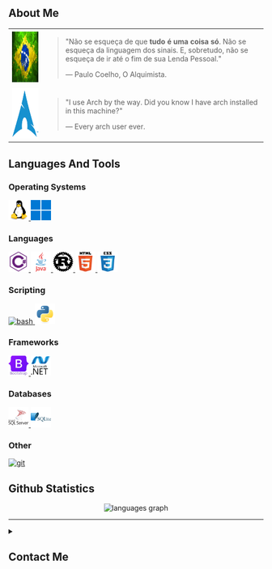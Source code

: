## About Me

<table width="100%" height="100%">
  <tr>
    <td>
      <img src="/Assets/bandeira_brasileira_pintada.gif" width="160" height="100" alt="" />
    </td>
    <td>
      <blockquote>
        <p>
          "Não se esqueça de que <strong>tudo é uma coisa só</strong>. Não se esqueça da linguagem dos sinais. E, sobretudo, não se esqueça de ir até o fim de sua Lenda Pessoal." 
        </p>
        <footer>— Paulo Coelho, O Alquimista.</footer>
      </blockquote>
    </td>
  </tr>
  <tr>
    <td>
      <a href="https://archlinux.org/" target="_blank" rel="noreferrer"> 
        <img src="https://github.com/devicons/devicon/blob/master/icons/archlinux/archlinux-original.svg" alt="archlinux" width="160" height="100"/> 
      </a> 
    </td>
    <td>
      <blockquote>
        <p>
          "I use Arch by the way. Did you know I have arch installed in this machine?" 
        </p>
        <footer>— Every arch user ever.</footer>
      </blockquote>
    </td>
  </tr>
</table>


## Languages And Tools

### Operating Systems
<p align="left">
  <a href="https://www.linux.org/" target="_blank" rel="noreferrer"> 
    <img src="https://raw.githubusercontent.com/devicons/devicon/master/icons/linux/linux-original.svg" alt="linux" width="40" height="40"/> 
  </a> 
   <a href="https://www.microsoft.com/pt-br/windows/?r=1" target="_blank" rel="noreferrer"> 
    <img src="https://github.com/devicons/devicon/blob/master/icons/windows11/windows11-original.svg" alt="windows" width="40" height="40"/> 
  </a> 
</p>

### Languages
<p align="left">
  <a href="https://learn.microsoft.com/pt-br/dotnet/csharp/" target="_blank" rel="noreferrer"> 
    <img src="https://github.com/devicons/devicon/blob/master/icons/csharp/csharp-line.svg" alt="csharp" width="40" height="40"/> 
  </a> 
  <a href="https://www.java.com/pt-BR/" target="_blank" rel="noreferrer"> 
    <img src="https://github.com/devicons/devicon/blob/master/icons/java/java-original-wordmark.svg" alt="java" width="40" height="40"/> 
  <a href="https://doc.rust-lang.org/book/" target="_blank" rel="noreferrer"> 
    <img src="https://github.com/devicons/devicon/blob/master/icons/rust/rust-original.svg" alt="rust" width="40" height="40"/> 
  </a>
  </a> 
  <a href="https://developer.mozilla.org/en-US/docs/Web/HTML" target="_blank" rel="noreferrer"> 
    <img src="https://raw.githubusercontent.com/devicons/devicon/master/icons/html5/html5-original-wordmark.svg" alt="html5" width="40" height="40"/> 
  </a> 
  <a href="https://developer.mozilla.org/en-US/docs/Web/CSS" target="_blank" rel="noreferrer"> 
    <img src="https://github.com/devicons/devicon/blob/master/icons/css3/css3-original-wordmark.svg" alt="css3" width="40" height="40"/> 
  </a> 
</p>

### Scripting
<p align="left">
    <a href="https://www.gnu.org/software/bash/" target="_blank" rel="noreferrer"> 
      <img src="https://www.vectorlogo.zone/logos/gnu_bash/gnu_bash-icon.svg" alt="bash" width="40" height="40"/> 
    </a> 
  <a href="https://www.python.org" target="_blank" rel="noreferrer"> 
    <img src="https://raw.githubusercontent.com/devicons/devicon/master/icons/python/python-original.svg" alt="python" width="40" height="40"/> 
  </a> 
</p>

### Frameworks
<p align="left">
    <a href="https://getbootstrap.com" target="_blank" rel="noreferrer"> 
      <img src="https://github.com/devicons/devicon/blob/master/icons/bootstrap/bootstrap-original-wordmark.svg" alt="bootstrap" width="40" height="40"/> 
    </a> 
  <a href="https://dotnet.microsoft.com/" target="_blank" rel="noreferrer">
    <img src="https://raw.githubusercontent.com/devicons/devicon/master/icons/dot-net/dot-net-original-wordmark.svg" alt="dotnet" width="40" height="40"/> 
  </a> 
</p>

### Databases
<p align="left">
     <a href="https://learn.microsoft.com/en-us/sql/sql-server/?view=sql-server-ver16" target="_blank" rel="noreferrer"> 
      <img src="https://github.com/devicons/devicon/blob/master/icons/microsoftsqlserver/microsoftsqlserver-original-wordmark.svg" alt="sqlserver" width="40" height="40"/> 
    </a> 
  <a href="https://www.sqlite.org/" target="_blank" rel="noreferrer">
    <img src="https://github.com/devicons/devicon/blob/master/icons/sqlite/sqlite-original-wordmark.svg" alt="sqlite" width="40" height="40"/> 
  </a> 
</p>

### Other
<p align="left">
  <a href="https://git-scm.com/" target="_blank" rel="noreferrer">
    <img src="https://www.vectorlogo.zone/logos/git-scm/git-scm-icon.svg" alt="git" width="40" height="40"/> 
  </a> 
</p>

## Github Statistics

<div align="center">
  <img src="https://github-readme-stats.vercel.app/api/top-langs?username=TmSalviano&locale=en&hide_title=false&layout=compact&card_width=320&langs_count=5&theme=dracula&hide_border=false" height="150" alt="languages graph"  />
</div>

<hr />
<details>
  <summary>
    <h2><strong>Contact Me</strong></h2>
  </summary>
  <p><strong>Discord</strong> - tmsalviano <br/></p>
  <p><strong>Mail</strong> - tiagomsalviano@outlook.com <br/></p>
  <p><strong>Github</strong> - bro... are you serious? <br/></p>
</details>

